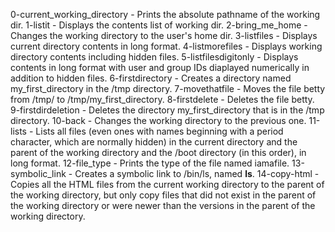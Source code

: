 0-current_working_directory - Prints the absolute pathname of the working dir.
1-listit - Displays the contents list of working dir.
2-bring_me_home - Changes the working directory to the user's home dir.
3-listfiles - Displays current directory contents in long format.
4-listmorefiles - Displays working directory contents including hidden files.
5-listfilesdigitonly - Displays contents in long format with user and group IDs diaplayed numerically in addition to hidden files.
6-firstdirectory - Creates a directory named my_first_directory in the /tmp directory.
7-movethatfile - Moves the file betty from /tmp/ to /tmp/my_first_directory.
8-firstdelete - Deletes the file betty.
9-firstdirdeletion - Deletes the directory my_first_directory that is in the /tmp directory.
10-back - Changes the working directory to the previous one.
11-lists -  Lists all files (even ones with names beginning with a period character, which are normally hidden) in the current directory and the parent of the working directory and the /boot directory (in this order), in long format.
12-file_type - Prints the type of the file named iamafile.
13-symbolic_link - Creates a symbolic link to /bin/ls, named __ls__.
14-copy-html - Copies all the HTML files from the current working directory to the parent of the working directory, but only copy files that did not exist in the parent of the working directory or were newer than the versions in the parent of the working directory.
